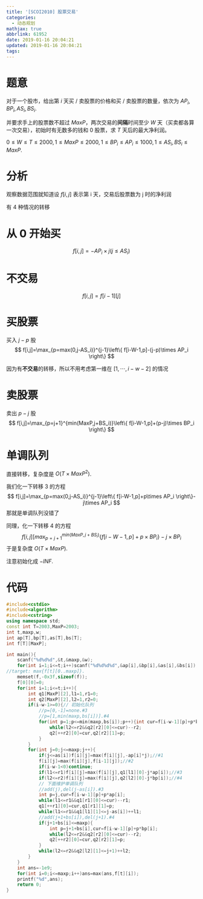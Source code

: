 ```yaml
---
title: '[SCOI2010] 股票交易'
categories:
  - 动态规划
mathjax: true
abbrlink: 61952
date: 2019-01-16 20:04:21
updated: 2019-01-16 20:04:21
tags:
---
```


# 题意

对于一个股市，给出第 $i$ 天买 / 卖股票的价格和买 / 卖股票的数量，依次为 $AP_i,BP_i,AS_i,BS_i$.

并要求手上的股票数不超过 $MaxP$，两次交易的**间隔**时间至少 $W$ 天（买卖都各算一次交易），初始时有无数多的钱和 0 股票，求 $T$ 天后的最大净利润。

$0\leq W \leq T \leq 2000,1\leq MaxP\leq 2000,1\leq BP_i\leq AP_i\leq 1000,1\leq AS_i,BS_i\leq MaxP$.

<!--more-->

# 分析

观察数据范围就知道设 $f[i,j]$ 表示第 i 天，交易后股票数为 j 时的净利润

有 4 种情况的转移

# 从 0 开始买

$$
f[i,j]=-AP_i\times j(j\leq AS_i)
$$

# 不交易

$$
f[i,j]=f[i-1][j]
$$

# 买股票

买入 $j-p$ 股
$$
f[i,j]=\max_{p=max(0,j-AS_i)}^{j-1}\left\{ f[i-W-1,p]-(j-p)\times AP_i \right\}
$$

因为有**不交易**的转移，所以不用考虑第一维在 $[1,\cdots,i-w-2]$ 的情况

# 卖股票

卖出 $p-j$ 股
$$
f[i,j]=\max_{p=j+1}^{min(MaxP,j+BS_i)}\left\{ f[i-W-1,p]+(p-j)\times BP_i \right\}
$$

# 单调队列

直接转移，复杂度是 $O(T\times MaxP^2)$.

我们化一下转移 3 的方程
$$
f[i,j]=\max_{p=max(0,j-AS_i)}^{j-1}\left\{ f[i-W-1,p]+p\times AP_i \right\}-j\times AP_i
$$
那就是单调队列没错了

同理，化一下转移 4 的方程
$$
f[i,j][max_{p=j+1}^{min(MaxP,j+BS_i)}\left\{ f[i-W-1,p]+p\times BP_i \right\}-j\times BP_i
$$
于是复杂度 $O(T\times MaxP)$.

注意初始化成 $-INF$.

# 代码

```cpp
#include<cstdio>
#include<algorithm>
#include<cstring>
using namespace std;
const int T=2003,MaxP=2003;
int t,maxp,w;
int ap[T],bp[T],as[T],bs[T];
int f[T][MaxP];

int main(){
	scanf("%d%d%d",&t,&maxp,&w);
	for(int i=1;i<=t;i++)scanf("%d%d%d%d",&ap[i],&bp[i],&as[i],&bs[i]);
//target: max{f[t][0..maxp]}.
	memset(f,-0x3f,sizeof(f));
	f[0][0]=0;
	for(int i=1;i<=t;i++){
		int q1[MaxP][2],l1=1,r1=0;
		int q2[MaxP][2],l2=1,r2=0;
		if(i-w-1>=0){// 初始化队列
			//p=[0,-1]=none.#3
			//p=[1,min(maxp,bs[i])].#4
			for(int p=1;p<=min(maxp,bs[i]);p++){int cur=f[i-w-1][p]+p*bp[i];
				while(l2<=r2&&q2[r2][0]<=cur)--r2;
				q2[++r2][0]=cur,q2[r2][1]=p;
			}
		}
		for(int j=0;j<=maxp;j++){
			if(j<=as[i])f[i][j]=max(f[i][j],-ap[i]*j);//#1
			f[i][j]=max(f[i][j],f[i-1][j]);//#2
			if(i-w-1<0)continue;
			if(l1<=r1)f[i][j]=max(f[i][j],q1[l1][0]-j*ap[i]);//#3
			if(l2<=r2)f[i][j]=max(f[i][j],q2[l2][0]-j*bp[i]);//#4
			// 下面维护单调队列
			//add(j),del(j-as[i]).#3
			int p=j,cur=f[i-w-1][p]+p*ap[i];
			while(l1<=r1&&q1[r1][0]<=cur)--r1;
			q1[++r1][0]=cur,q1[r1][1]=p;
			while(l1<=r1&&q1[l1][1]<=j-as[i])++l1;
			//add(j+1+bs[i]),del(j+1).#4
			if(j+1+bs[i]<=maxp){
				int p=j+1+bs[i],cur=f[i-w-1][p]+p*bp[i];
				while(l2<=r2&&q2[r2][0]<=cur)--r2;
				q2[++r2][0]=cur,q2[r2][1]=p;
			}
			while(l2<=r2&&q2[l2][1]<=j+1)++l2;
		}
	}
	int ans=-1e9;
	for(int i=0;i<=maxp;i++)ans=max(ans,f[t][i]);
	printf("%d",ans);
	return 0;
}
```







